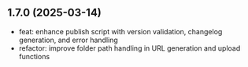 ## 1.7.0 (2025-03-14)
- feat: enhance publish script with version validation, changelog generation, and error handling
- refactor: improve folder path handling in URL generation and upload functions
